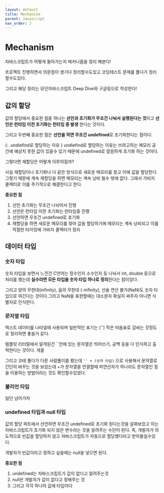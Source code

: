 ```yaml
---
layout: default
title: Mechanism
parent: Javascript
nav_order: 2
---
```


# Mechanism

자바스크립트가 어떻게 돌아가는지 매커니즘을 정리 해본다!

프로젝트 진행하면서 의문점이 생기다 정리할수도있고 코딩테스트 문제를 풀다가 정리할수도있다.

그리고 해당 정리는 모던자바스크립트 Deep Dive와 구글링으로 작성한다!

## 값의 할당

값의 할당에서 중요한 점중 하나는 **선언과 초기화가 무조건 나눠서 실행된다는 것**이고 **선언은 런타임 이전 초기화는 런타임 중 발생** 한다는 것이다.

그리고 두번째 중요한 점은 **선언을 하면 무조건 undefined**로 초기화한다는 점이다.

{: .undiefind로 할당하는 이유 }
undiefind로 할당하는 이유는 쓰려고하는 메모리 공간에 예상치 못한 값이 있을수 있기 때문에 undefined로 깔끔하게 초기화 하는 것이다.

그렇다면 재할당은 어떻게 이루어질까?

사실 재할당이나 초기화나 다 같은 방식으로 새로운 메모리를 찾고 이에 값을 할당한다. 그렇기 때문에 계속 재할당을 하면 메모리는 계속 낭비 될수 밖에 없다. 그래서 가비지 콜렉터로 이를 주기적으로 해결한다고 한다.

**중요한 점**

1. 선언 초기화는 무조건 나뉘어서 진행
2. 선언은 런타임 이전 초기화는 런타임중 진행
3. 선언하면 무조건 undefined로 초기화
4. 재할당을 하면 새로운 메모리를 찾아 값을 할당하기에 메모리는 계속 낭비되고 이를 적절한 타이밍에 가비지 콜렉터가 정리

## 데이터 타입

### 숫자 타입

숫자 타입을 보면서 느낀건 C언어는 정수인지 소수인지 등 나눠서 int, double 등으로 처리를 했는데 **실수라면 모든 타입을 숫자 타입 하나로 정의**한다는 점이었다.

그리고 양의 무한대(infinity), 음의 무한대 (-infinity), 산술 연산 불가(NaN)도 숫자 타입으로 여긴다는 것이다.그리고 NaN을 표현할때는 대소문자 확실히 써주자 아니면 식별자로 인식한다.

### 문자열 타입

텍스트 데이터를 나타낼때 사용되며 일반적인 표기는 ('') 작은 따옴표로 감싸는 것정도로 정리하면 좋을거 같다.

템플릿 리터럴에서 알게된건 ``안에 있는 문자열은 띄어쓰기, 공백 등을 다 인식하고 출력한다는 것이다. 개꿀

그리고 코테 풀다가 다른 사람풀이를 봤는데 `'' + (숫자 타입)` 으로 사용해서 문자열로 간단히 바꾸는 것을 보았는데 +가 문자열을 연결할때 피연산자가 하나라도 문자열인 점을 이용하는 방법이라는 것도 확인할수있었다.

### 불리언 타입

일단 넘어가자

### undefined 타입과 null 타입

값의 할당 파트에서 선언하면 무조건 undefined로 초기화 된다는것을 살펴보았고 이는 자바스크립트가 초기화 되지 않은 변수라는 것을 알려주는 수단이 된다. 즉, 개발자가 의도적으로 빈값을 할당하지 않고 자바스크립트가 자동으로 할당했다라고 받아들일수있다.

개발자가 빈값이라고 정하고 싶을때는 null을 넣으면 된다.

**중요한 점**

1. undefined는 자바스크립트가 값이 없다고 알려주는것
2. null은 개발자가 값이 없다고 정해주는 것
3. 그리고 각각 하나의 값에 타입이다
